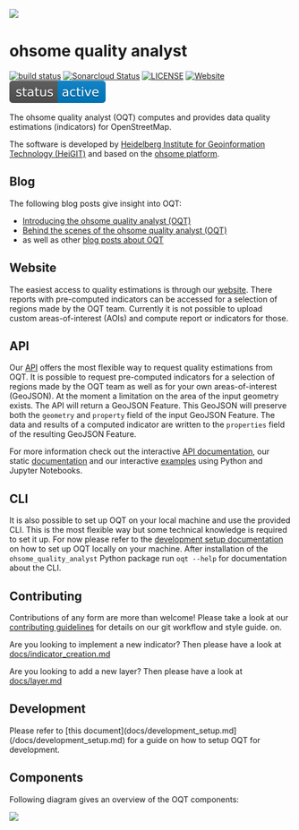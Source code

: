 ![](docs/img/oqt_logo.png)

# ohsome quality analyst

[![build status](https://jenkins.ohsome.org/buildStatus/icon?job=ohsome-quality-analyst/main)](https://jenkins.ohsome.org/blue/organizations/jenkins/ohsome-quality-analyst/activity/?branch=main)
[![Sonarcloud Status](https://sonarcloud.io/api/project_badges/measure?project=ohsome-quality-analyst&metric=alert_status)](https://sonarcloud.io/dashboard?id=ohsome-quality-analyst)
[![LICENSE](https://img.shields.io/badge/license-AGPL--v3-orange)](LICENSE.txt)
[![Website](https://img.shields.io/website?url=https%3A%2F%2Foqt.ohsome.org)](https://oqt.ohsome.org)
[![status: active](https://github.com/GIScience/badges/raw/master/status/active.svg)](https://github.com/GIScience/badges#active)

The ohsome quality analyst (OQT) computes and provides data quality estimations (indicators) for OpenStreetMap.

The software is developed by [Heidelberg Institute for Geoinformation Technology (HeiGIT)](https://heigit.org/) and based on the [ohsome platform](https://heigit.org/big-spatial-data-analytics-en/ohsome/).

## Blog

The following blog posts give insight into OQT:
- [Introducing the ohsome quality analyst (OQT)](https://heigit.org/introducing-the-ohsome-quality-analyst-oqt)
- [Behind the scenes of the ohsome quality analyst (OQT)](https://heigit.org/behind-the-scenes-of-the-ohsome-quality-analyst-oqt)
- as well as other [blog posts about OQT](https://heigit.org/tag/oqt-en)

## Website

The easiest access to quality estimations is through our [website](https://oqt.ohsome.org). There reports with pre-computed indicators can be accessed for a selection of regions made by the OQT team. Currently it is not possible to upload custom areas-of-interest (AOIs) and compute report or indicators for those.

## API

Our [API](https://oqt.ohsome.org/api/docs) offers the most flexible way to request quality estimations from OQT. It is possible to request pre-computed indicators for a selection of regions made by the OQT team as well as for your own areas-of-interest (GeoJSON). At the moment a limitation on the area of the input geometry exists. The API will return a GeoJSON Feature. This GeoJSON will preserve both the `geometry` and `property` field of the input GeoJSON Feature. The data and results of a computed indicator are written to the `properties` field of the resulting GeoJSON Feature.

 For more information check out the interactive [API documentation](https://oqt.ohsome.org/api/docs), our static [documentation](docs/api.md) and our interactive [examples](https://github.com/GIScience/oqt-examples) using Python and Jupyter Notebooks.

## CLI

It is also possible to set up OQT on your local machine and use the provided CLI. This is the most flexible way but some technical knowledge is required to set it up. For now please refer to the [development setup documentation](docs/development_setup.md) on how to set up OQT locally on your machine. After installation of the `ohsome_quality_analyst` Python package run `oqt --help` for documentation about the CLI.

## Contributing

Contributions of any form are more than welcome! Please take a look at our [contributing
guidelines](CONTRIBUTING.md) for details on our git workflow and style guide.
on.

Are you looking to implement a new indicator? Then please have a look at [docs/indicator_creation.md](/docs/indicator_creation.md)

Are you looking to add a new layer? Then please have a look at [docs/layer.md](/docs/layer.md)

## Development

Please refer to [this document](docs/development_setup.md](/docs/development_setup.md) for a guide on how to setup OQT for development.

## Components

Following diagram gives an overview of the OQT components:

![](/docs/img/UML-Component-Diagram.png)
